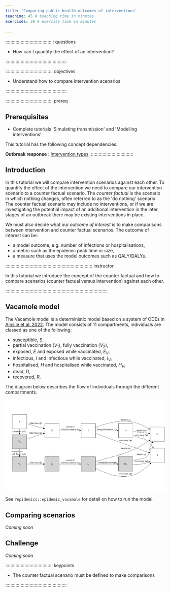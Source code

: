 ```yaml
---
title: 'Comparing public health outcomes of interventions'
teaching: 45 # teaching time in minutes
exercises: 30 # exercise time in minutes

---
```




:::::::::::::::::::::::::::::::::::::: questions 

- How can I quantify the effect of an intervention?

 
::::::::::::::::::::::::::::::::::::::::::::::::

::::::::::::::::::::::::::::::::::::: objectives

- Understand how to compare intervention scenarios

::::::::::::::::::::::::::::::::::::::::::::::::

::::::::::::::::::::::::::::::::::::: prereq

## Prerequisites
+ Complete tutorials 'Simulating transmission' and 'Modelling interventions'

This tutorial has the following concept dependencies:

**Outbreak response** : [Intervention types](https://www.cdc.gov/nonpharmaceutical-interventions/).
:::::::::::::::::::::::::::::::::


## Introduction

In this tutorial we will compare intervention scenarios against each other. To quantify the effect of the intervention we need to compare our intervention scenario to a counter factual scenario. The *counter factual* is the scenario in which nothing changes, often referred to as the 'do nothing' scenario. The counter factual scenario may include no interventions, or if we are investigating the potential impact of an additional intervention in the later stages of an outbreak there may be existing interventions in place. 

We must also decide what our *outcome of interest* is to make comparisons between intervention and counter factual scenarios. The outcome of interest can be:

+ a model outcome, e.g. number of infections or hospitalisations,
+ a metric such as the epidemic peak time or size,
+ a measure that uses the model outcomes such as QALY/DALYs.


:::::::::::::::::::::::::::::::::::::::::::::::::::::::::::::::::::: instructor

In this tutorial we introduce the concept of the counter factual and how to compare scenarios (counter factual versus intervention) against each other. 

::::::::::::::::::::::::::::::::::::::::::::::::::::::::::::::::::::::::::::::::

## Vacamole model

The Vacamole model is a deterministic model based on a system of ODEs in [Ainslie et al. 2022]( https://doi.org/10.2807/1560-7917.ES.2022.27.44.2101090). The model consists of 11 compartments, individuals are classed as one of the following:

+ susceptible, $S$,
+ partial vaccination ($V_1$), fully vaccination ($V_2$),
+ exposed, $E$ and exposed while vaccinated, $E_V$,
+ infectious, $I$ and infectious while vaccinated, $I_V$,
+ hospitalised, $H$ and hospitalised while vaccinated, $H_V$,
+ dead, $D$,
+ recovered, $R$.

The diagram below describes the flow of individuals through the different compartments. 

<img src="fig/compare-interventions-rendered-unnamed-chunk-1-1.png" style="display: block; margin: auto;" />

See `?epidemics::epidemic_vacamole` for detail on how to run the model. 

## Comparing scenarios

*Coming soon*

## Challenge

*Coming soon*

<!-- ::::::::::::::::::::::::::::::::::::: challenge -->

<!-- ## The effect of vaccination on COVID-19 hospitalisations   -->



<!-- ::::::::::::::::: hint -->

<!-- ### HINT -->


<!-- :::::::::::::::::::::: -->


<!-- ::::::::::::::::: solution -->

<!-- ### SOLUTION -->





<!-- ::::::::::::::::::::::::::: -->


<!-- :::::::::::::::::::::::::::::::::::::::::::::::: -->



::::::::::::::::::::::::::::::::::::: keypoints 

- The counter factual scenario must be defined to make comparisons

::::::::::::::::::::::::::::::::::::::::::::::::
